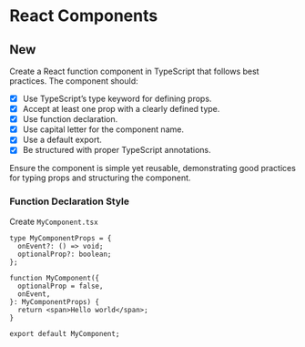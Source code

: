 # React Components

## New
Create a React function component in TypeScript that follows best practices. 
The component should:

- [x]  Use TypeScript’s type keyword for defining props.
- [x]  Accept at least one prop with a clearly defined type.
- [x]  Use function declaration.
- [x]  Use capital letter for the component name.
- [x]  Use a default export.
- [x]  Be structured with proper TypeScript annotations.

Ensure the component is simple yet reusable, demonstrating good practices for
typing props and structuring the component.

### Function Declaration Style

Create `MyComponent.tsx`

```tsx
type MyComponentProps = {
  onEvent?: () => void;
  optionalProp?: boolean;
};

function MyComponent({
  optionalProp = false,
  onEvent,
}: MyComponentProps) {
  return <span>Hello world</span>;
}

export default MyComponent;
```